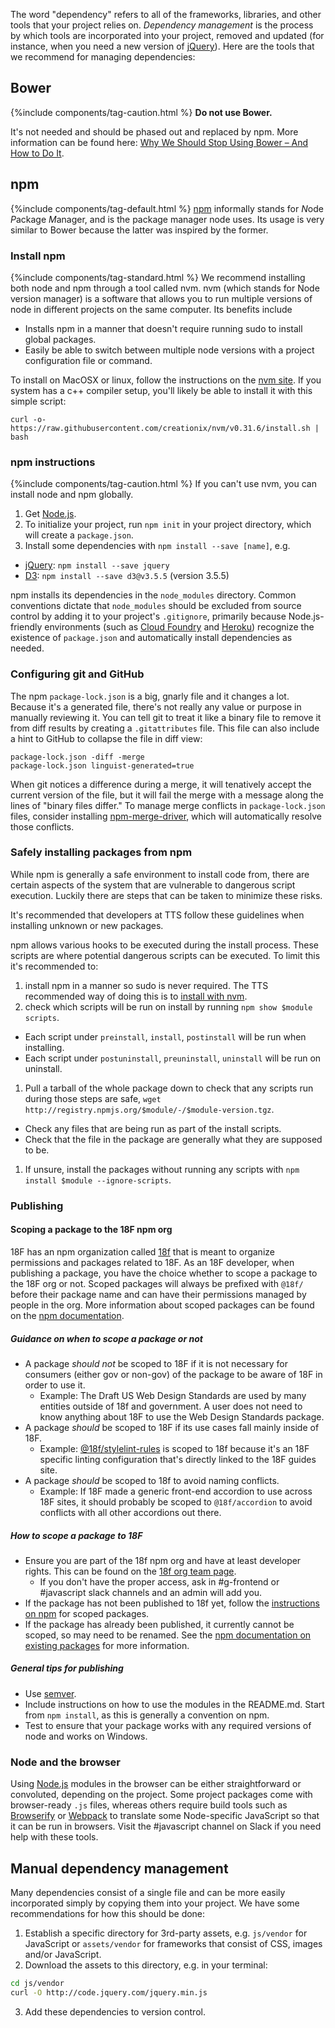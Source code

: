 

The word "dependency" refers to all of the frameworks, libraries, and other tools that your project relies on. *Dependency management* is the process by which tools are incorporated into your project, removed and updated (for instance, when you need a new version of [jQuery]). Here are the tools that we recommend for managing dependencies:

## Bower
{%include components/tag-caution.html %} __Do not use Bower.__

It's not needed and should be phased out and replaced by npm. More information can be found here: [Why We Should Stop Using Bower – And How to Do It](http://gofore.com/ohjelmistokehitys/stop-using-bower/).


## npm
{%include components/tag-default.html %} [npm] informally stands for *N*ode *P*ackage *M*anager, and is the package manager node uses. Its usage is very similar to Bower because the latter was inspired by the former.

### Install npm

{%include components/tag-standard.html %} 
We recommend installing both node and npm through a tool called nvm. nvm (which stands for Node version manager) is a software that allows you to run multiple versions of node in different projects on the same computer. Its benefits include

- Installs npm in a manner that doesn't require running sudo to install global packages.
- Easily be able to switch between multiple node versions with a project configuration file or command.

To install on MacOSX or linux, follow the instructions on the [nvm site](https://github.com/creationix/nvm#installation). If you system has a c++ compiler setup, you'll likely be able to install it with this simple script:

```
curl -o- https://raw.githubusercontent.com/creationix/nvm/v0.31.6/install.sh | bash
```

### npm instructions

{%include components/tag-caution.html %} If you can't use nvm, you can install node and npm globally.

1. Get [Node.js].
2. To initialize your project, run `npm init` in your project directory, which will create a `package.json`.
3. Install some dependencies with `npm install --save [name]`, e.g.
  - [jQuery](https://npm.im/jquery): `npm install --save jquery`
  - [D3](https://npm.im/d3): `npm install --save d3@v3.5.5` (version 3.5.5)

npm installs its dependencies in the `node_modules` directory. Common conventions dictate that `node_modules` should be excluded from source control by adding it to your project's `.gitignore`, primarily because Node.js-friendly environments (such as [Cloud Foundry] and [Heroku]) recognize the existence of `package.json` and automatically install dependencies as needed.

### Configuring git and GitHub

The npm `package-lock.json` is a big, gnarly file and it changes a lot. Because it's a generated file, there's not really any value or purpose in manually reviewing it. You can tell git to treat it like a binary file to remove it from diff results by creating a `.gitattributes` file. This file can also include a hint to GitHub to collapse the file in diff view:

```
package-lock.json -diff -merge
package-lock.json linguist-generated=true
```

When git notices a difference during a merge, it will tenatively accept the current version of the file, but it will fail the merge with a message along the lines of "binary files differ." To manage merge conflicts in `package-lock.json` files, consider installing [npm-merge-driver](https://www.npmjs.com/package/npm-merge-driver), which will automatically resolve those conflicts.

### Safely installing packages from npm
While npm is generally a safe environment to install code from, there are certain aspects of the system that are vulnerable to dangerous script execution. Luckily there are steps that can be taken to minimize these risks.

It's recommended that developers at TTS follow these guidelines when installing unknown or new packages.

npm allows various hooks to be executed during the install process. These scripts are where potential dangerous scripts can be executed. To limit this it's recommended to:

1. install npm in a manner so sudo is never required. The TTS recommended way of doing this is to [install with nvm](#install-npm).
1. check which scripts will be run on install by running `npm show $module scripts`.
  - Each script under `preinstall`, `install`, `postinstall` will be run when installing.
  - Each script under `postuninstall`, `preuninstall`, `uninstall` will be run on uninstall.
1. Pull a tarball of the whole package down to check that any scripts run during those steps are safe, `wget http://registry.npmjs.org/$module/-/$module-version.tgz`.
  - Check any files that are being run as part of the install scripts.
  - Check that the file in the package are generally what they are supposed to be.
1. If unsure, install the packages without running any scripts with `npm install $module --ignore-scripts`.

### Publishing
#### Scoping a package to the 18F npm org
18F has an npm organization called [18f](https://www.npmjs.com/org/18f) that is meant to organize permissions and packages related to 18F. As an 18F developer, when publishing a package, you have the choice whether to scope a package to the 18F org or not. Scoped packages will always be prefixed with `@18f/` before their package name and can have their permissions managed by people in the org. More information about scoped packages can be found on the [npm documentation](https://docs.npmjs.com/misc/scope).

##### Guidance on when to scope a package or not
- A package *should not* be scoped to 18F if it is not necessary for consumers (either gov or non-gov) of the package to be aware of 18F in order to use it.
  - Example: The Draft US Web Design Standards are used by many entities outside of 18f and government. A user does not need to know anything about 18F to use the Web Design Standards package.
- A package *should* be scoped to 18F if its use cases fall mainly inside of 18F.
  - Example: [@18f/stylelint-rules](https://github.com/18F/stylelint-rules) is scoped to 18f because it's an 18F specific linting configuration that's directly linked to the 18F guides site.
- A package *should* be scoped to 18f to avoid naming conflicts.
  - Example: If 18F made a generic front-end accordion to use across 18F sites, it should probably be scoped to `@18f/accordion` to avoid conflicts with all other accordions out there.

##### How to scope a package to 18F
- Ensure you are part of the 18f npm org and have at least developer rights. This can be found on the [18f org team page](https://www.npmjs.com/org/18f/members).
  - If you don't have the proper access, ask in #g-frontend or #javascript slack channels and an admin will add you.
- If the package has not been published to 18f yet, follow the [instructions on npm](https://docs.npmjs.com/getting-started/scoped-packages) for scoped packages.
- If the package has already been published, it currently cannot be scoped, so may need to be renamed. See the [npm documentation on existing packages](https://docs.npmjs.com/orgs/preexisting-packages) for more information.

##### General tips for publishing
- Use [semver](http://semver.org/).
- Include instructions on how to use the modules in the README.md. Start from `npm install`, as this is generally a convention on npm.
- Test to ensure that your package works with any required versions of node and works on Windows.

### Node and the browser
Using [Node.js] modules in the browser can be either straightforward or convoluted, depending on the project. Some project packages come with browser-ready `.js` files, whereas others require build tools such as [Browserify] or [Webpack] to translate some Node-specific JavaScript so that it can be run in browsers. Visit the #javascript channel on Slack if you need help with these tools.

## Manual dependency management
Many dependencies consist of a single file and can be more easily incorporated simply by copying them into your project. We have some recommendations for how this should be done:

1. Establish a specific directory for 3rd-party assets, e.g. `js/vendor` for JavaScript or `assets/vendor` for frameworks that consist of CSS, images and/or JavaScript.
2. Download the assets to this directory, e.g. in your terminal:

  ```sh
  cd js/vendor
  curl -O http://code.jquery.com/jquery.min.js
  ```

3. Add these dependencies to version control.

[jQuery]: http://jquery.com/
[npm]: https://www.npmjs.com/
[Node.js]: https://nodejs.org/
[D3]: http://d3js.org/
[Browserify]: http://browserify.org/
[Webpack]: http://webpack.github.io/
[Cloud Foundry]: https://www.cloudfoundry.org/
[Heroku]: https://www.heroku.com/
